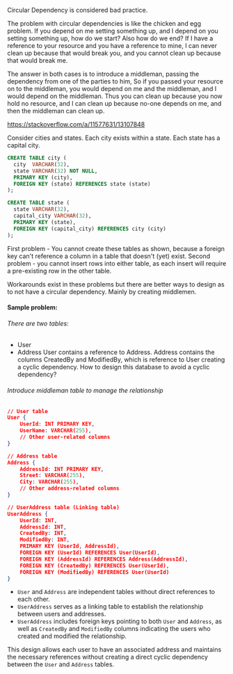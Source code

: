 Circular Dependency is considered bad practice.

The problem with circular dependencies is like the chicken and egg problem.
If you depend on me setting something up, and I depend on you setting something up, how do we start?
Also how do we end? If I have a reference to your resource and you have a reference to mine, I can never clean up because that would break you, and you cannot clean up because that would break me.

The answer in both cases is to introduce a middleman, passing the dependency from one of the parties to him, So if you passed your resource on to the middleman, you would depend on me and the middleman, and I would depend on the middleman. Thus you can clean up because you now hold no resource, and I can clean up because no-one depends on me, and then the middleman can clean up.

https://stackoverflow.com/a/11577631/13107848

Consider cities and states. Each city exists within a state. Each state has a capital city.
```sql
CREATE TABLE city (
  city  VARCHAR(32),
  state VARCHAR(32) NOT NULL,
  PRIMARY KEY (city),
  FOREIGN KEY (state) REFERENCES state (state)
);

CREATE TABLE state (
  state VARCHAR(32),
  capital_city VARCHAR(32),
  PRIMARY KEY (state),
  FOREIGN KEY (capital_city) REFERENCES city (city)
);
```
First problem - You cannot create these tables as shown, because a foreign key can't reference a column in a table that doesn't (yet) exist.
Second problem - you cannot insert rows into either table, as each insert will require a pre-existing row in the other table.

Workarounds exist in these problems but there are better ways to design as to not have a circular dependency. Mainly by creating middlemen. 
#### Sample problem:
###### There are two tables: 
- User 
- Address 
User contains a reference to Address. Address contains the columns CreatedBy and ModifiedBy, which is reference to User creating a cyclic dependency. How to design this database to avoid a cyclic dependency?
###### Introduce middleman table to manage the relationship
```json
// User table
User {
    UserId: INT PRIMARY KEY,
    UserName: VARCHAR(255),
    // Other user-related columns
}

// Address table
Address {
    AddressId: INT PRIMARY KEY,
    Street: VARCHAR(255),
    City: VARCHAR(255),
    // Other address-related columns
}

// UserAddress table (Linking table)
UserAddress {
    UserId: INT,
    AddressId: INT,
    CreatedBy: INT,
    ModifiedBy: INT,
    PRIMARY KEY (UserId, AddressId),
    FOREIGN KEY (UserId) REFERENCES User(UserId),
    FOREIGN KEY (AddressId) REFERENCES Address(AddressId),
    FOREIGN KEY (CreatedBy) REFERENCES User(UserId),
    FOREIGN KEY (ModifiedBy) REFERENCES User(UserId)
}
```
- `User` and `Address` are independent tables without direct references to each other.
- `UserAddress` serves as a linking table to establish the relationship between users and addresses.
- `UserAddress` includes foreign keys pointing to both `User` and `Address`, as well as `CreatedBy` and `ModifiedBy` columns indicating the users who created and modified the relationship.

This design allows each user to have an associated address and maintains the necessary references without creating a direct cyclic dependency between the `User` and `Address` tables.